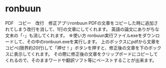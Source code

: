 # ronbuun
PDF　コピー　改行　修正アプリronbuun
PDFの文章をコピーした時に追加されてしまう改行を消して、1行の文章にしてくれます。
英語の論文にありがちな文末の「-」も消してくれます。
☆使い方
ronbuun実行ファイルexeをダウンロードして、その中のronbuun.exeを実行します。
上のボックスにpdfから文章をコピペ(限界約20行)して「押せ！」ボタンを押すと、修正後の文章を下のボックスに表示してくれます。
その際に修正後の文章をクリップボードにコピーしてくれるので、そのままワードや翻訳ソフト等にペーストすることが出来ます。
